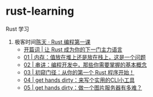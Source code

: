 # rust-learning
Rust 学习

1. 极客时间[陈天 · Rust 编程第一课](https://time.geekbang.org/column/intro/435)
    + [开篇词 | 让 Rust 成为你的下一门主力语言 ](./TyrChen-Lesson-One/openings)
    + [01 | 内存：值放在堆上还是放在栈上，这是一个问题](./TyrChen-Lesson-One/01)
    + [02 | 串讲：编程开发中，那些你需要掌握的基本概念](./TyrChen-Lesson-One/02)
    + [03 | 初窥门径：从你的第一个 Rust 程序开始！](./TyrChen-Lesson-One/03)
    + [04 | get hands dirty：来写个实用的CLI小工具](./TyrChen-Lesson-One/04)
    + [05 | get hands dirty：做一个图片服务器有多难？](./TyrChen-Lesson-One/05)
